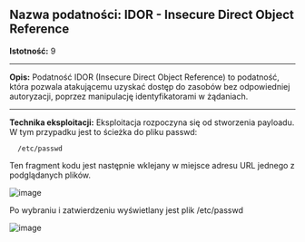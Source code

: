 ## Nazwa podatności: IDOR - Insecure Direct Object Reference

**Istotność:** 9

---

**Opis:**
Podatność IDOR (Insecure Direct Object Reference) to podatność, która pozwala atakującemu uzyskać dostęp do zasobów bez odpowiedniej autoryzacji, poprzez manipulację identyfikatorami w żądaniach.

---

**Technika eksploitacji:**
Eksploitacja rozpoczyna się od stworzenia payloadu. W tym przypadku jest to ścieżka do pliku passwd:
```
  /etc/passwd
```
Ten fragment kodu jest następnie wklejany w miejsce adresu URL jednego z podglądanych plików.

![image](https://github.com/GrzechuG/PWR-CBE-BAW-mutillidae-2024/assets/56219452/b465efa4-6598-4de7-a1b6-1f525b86cb8c)


Po wybraniu i zatwierdzeniu wyświetlany jest plik /etc/passwd

![image](https://github.com/GrzechuG/PWR-CBE-BAW-mutillidae-2024/assets/56219452/30716f2c-7a21-44ae-a27b-a6cf98880d49)


